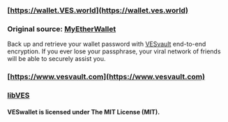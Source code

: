 ### [https://wallet.VES.world](https://wallet.ves.world)

### Original source: [MyEtherWallet](https://github.com/kvhnuke/etherwallet)

Back up and retrieve your wallet password with [VESvault](https://www.vesvault.com) end-to-end encryption. If you ever lose your passphrase, 
your viral network of friends will be able to securely assist you.

### [https://www.vesvault.com](https://www.vesvault.com)

### [libVES](https://github.com/vesvault/libVES)

#### VESwallet is licensed under The MIT License (MIT).
